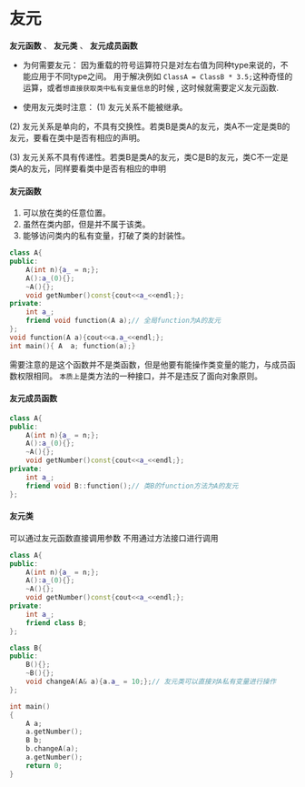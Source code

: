 # 友元
**友元函数** 、 **友元类** 、 **友元成员函数**

- 为何需要友元：
因为重载的符号运算符只是对左右值为同种type来说的，不能应用于不同type之间。
用于解决例如 `ClassA = ClassB * 3.5;`这种奇怪的运算，或者`想直接获取类中私有变量信息`的时候 ,
这时候就需要定义友元函数.

- 使用友元类时注意：
(1) 友元关系不能被继承。
  
(2) 友元关系是单向的，不具有交换性。若类B是类A的友元，类A不一定是类B的友元，要看在类中是否有相应的声明。

(3) 友元关系不具有传递性。若类B是类A的友元，类C是B的友元，类C不一定是类A的友元，同样要看类中是否有相应的申明


#### 友元函数
1. 可以放在类的任意位置。
2. 虽然在类内部，但是并不属于该类。
3. 能够访问类内的私有变量，打破了类的封装性。

```c++
class A{
public:
    A(int n){a_ = n;};
    A():a_(0){};
    ~A(){};
    void getNumber()const{cout<<a_<<endl;};
private:
    int a_;
    friend void function(A a);// 全局function为A的友元
};
void function(A a){cout<<a.a_<<endl;};
int main(){ A  a; function(a);}
```

需要注意的是这个函数并不是类函数，但是他要有能操作类变量的能力，与成员函数权限相同。
`本质上`是类方法的一种接口，并不是违反了面向对象原则。



#### 友元成员函数

```c++
class A{
public:
    A(int n){a_ = n;};
    A():a_(0){};
    ~A(){};
    void getNumber()const{cout<<a_<<endl;};
private:
    int a_;
    friend void B::function();// 类B的function方法为A的友元
};
```


#### 友元类
可以通过友元函数直接调用参数 不用通过方法接口进行调用

```c++
class A{
public:
    A(int n){a_ = n;};
    A():a_(0){};
    ~A(){};
    void getNumber()const{cout<<a_<<endl;};
private:
    int a_;
    friend class B;
};

class B{
public:
    B(){};
    ~B(){};
    void changeA(A& a){a.a_ = 10;};// 友元类可以直接对A私有变量进行操作
};

int main()
{
    A a;
    a.getNumber();
    B b;
    b.changeA(a);
    a.getNumber();
    return 0;
}

```













